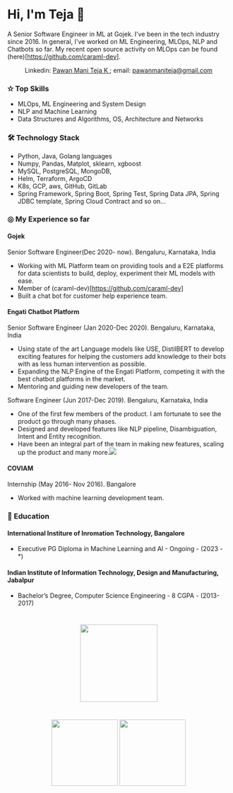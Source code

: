 # Hi, I'm Teja 👋
A Senior Software Engineer in ML at Gojek. I've been in the tech industry since 2016.
In general, I've worked on ML Engineering, MLOps, NLP and Chatbots so far. My recent open source activity on MLOps can be found (here)[https://github.com/caraml-dev].

<p align='center'>  
   Linkedin: <a href="https://www.linkedin.com/in/mani-teja-6b744291"> 
       Pawan Mani Teja K
   </a>;
   email: <a href='mailto:pawanmaniteja@gmail.com'>pawanmaniteja@gmail.com</a>
</p>


### ✫ Top Skills
* MLOps, ML Engineering and System Design
* NLP and Machine Learning
* Data Structures and Algorithms, OS, Architecture and Networks

### 🛠 Technology Stack
*   Python, Java, Golang languages
*   Numpy, Pandas, Matplot, sklearn, xgboost
*   MySQL, PostgreSQL, MongoDB, 
*   Helm, Terraform, ArgoCD
*   K8s, GCP, aws, GitHub, GitLab
*   Spring Framework, Spring Boot, Spring Test, Spring Data JPA, Spring JDBC template, Spring Cloud Contract and so on...

### ◎ My Experience so far
#### Gojek 
Senior Software Engineer(Dec 2020- now). Bengaluru, Karnataka, India
* Working with ML Platform team on providing tools and a E2E platforms for data scientists to build, deploy, experiment their ML models with ease. 
* Member of (caraml-dev)[https://github.com/caraml-dev]
* Built a chat bot for customer help experience team. 

#### Engati Chatbot Platform 
Senior Software Engineer (Jan 2020-Dec 2020). Bengaluru, Karnataka, India
- Using state of the art Language models like USE, DistilBERT to develop exciting features for helping the customers add knowledge to their bots with as less human intervention as possible. 
- Expanding the NLP Engine of the Engati Platform, competing it with the best chatbot platforms in the market. 
- Mentoring and guiding new developers of the team.

Software Engineer (Jun 2017-Dec 2019). Bengaluru, Karnataka, India
- One of the first few members of the product. I am fortunate to see the product go through many phases.
- Designed and developed features like NLP pipeline, Disambiguation, Intent and Entity recognition. 
- Have been an integral part of the team in making new features, scaling up the product and many more.![](Aspose.Words.0aef16fb-ef36-4fd7-8f07-6a1c911c5ee9.003.png)

#### COVIAM
Internship (May 2016- Nov 2016). Bangalore
- Worked with machine learning development team.

### 📖 Education

#### International Institure of Inromation Technology, Bangalore
- Executive PG Diploma in Machine Learning and AI - Ongoing - (2023 - *)

#### Indian Institute of Information Technology, Design and Manufacturing, Jabalpur
- Bachelor’s Degree, Computer Science Engineering - 8 CGPA - (2013-2017)

<div align="center" style="margin: 40px 0">
   <a href="https://github.com/romankh3/github-profile-views-counter">
       <img width="175px" src="https://komarev.com/ghpvc/?username=maniteja6799&color=DE002D">
   </a>
</div>
<p align='center'>
   <a href="https://github-readme-stats.vercel.app/api?username=maniteja6799&show_icons=true&count_private=true"><img
           height=150
           src="https://github-readme-stats.vercel.app/api?username=maniteja6799&show_icons=true&count_private=true"/></a>
   <a href="https://github.com/romankh3/github-readme-stats"><img height=150
                                                                  src="https://github-readme-stats.vercel.app/api/top-langs/?username=maniteja6799&layout=compact"/></a>
</p>

